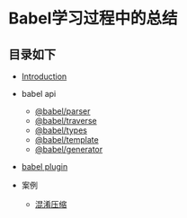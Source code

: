 # Babel学习过程中的总结

## 目录如下

* [Introduction](./introduce/index.md)

* babel api

    + [@babel/parser](./api/parser/index.md)
    + [@babel/traverse](./api/traverse/index.md)
    + [@babel/types](./api/types/index.md)
    + [@babel/template](./api/template/index.md)
    + [@babel/generator](./api/generator/index.md)

* [babel plugin](./plugins/plugins.md)
* 案例
    + [混淆压缩](./src/minimize)
